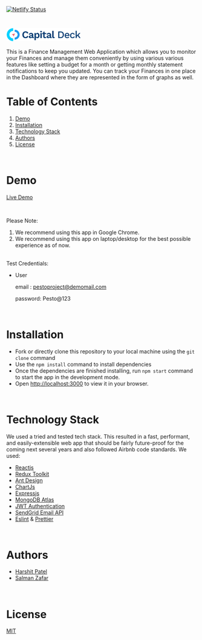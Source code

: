 [![Netlify Status](https://api.netlify.com/api/v1/badges/fda40e11-1bcb-4e68-8e7f-c08c71abda32/deploy-status)](https://app.netlify.com/sites/capitaldeck/deploys)
<h1><img align="center" height="35" src="./src/assets/capital-deck-logo-d.svg"></h1>


This is a Finance Management Web Application which allows you to monitor your Finances and manage them conveniently by using various various features like setting a budget for a month or getting monthly statement notifications to keep you updated. You can track your Finances in one place in the Dashboard where they are represented in the form of graphs as well.

# Table of Contents

1. [Demo](#demo)
2. [Installation](#installation)
3. [Technology Stack](#technology-stack)
4. [Authors](#authors)
5. [License](#license)
<br/>

# Demo

[Live Demo](https://capitaldeck.netlify.app/)

<br/>

Please Note:

1. We recommend using this app in Google Chrome.
2. We recommend using this app on laptop/desktop for the best possible experience as of now.

<br/>
Test Credentials:

- User   

    email : pestoproject@demomail.com

    password: Pesto@123
   

<br/>

# Installation

- Fork or directly clone this repository to your local machine using the `git clone` command
- Use the `npm install` command to install dependencies
- Once the dependencies are finished installing, run `npm start` command to start the app in the development mode.
- Open [http://localhost:3000](http://localhost:3000) to view it in your browser.

<br/>

# Technology Stack
We used a tried and tested tech stack. This resulted in a fast, performant, and easily-extensible web app that should be fairly future-proof for the coming next several years and also followed Airbnb code standards. We used:
- [Reactjs](https://reactjs.org/)
- [Redux Toolkit](https://redux-toolkit.js.org/)
- [Ant Design](https://ant.design/)
- [ChartJs](https://react-chartjs-2.js.org/)
- [Expressjs](https://expressjs.com/)
- [MongoDB Atlas](https://www.mongodb.com/docs/atlas/)
- [JWT Authentication](https://jwt.io/)
- [SendGrid Email API](https://docs.sendgrid.com/)
- [Eslint](https://eslint.org/) & [Prettier](https://prettier.io/)


<br/>

# Authors

- [Harshit Patel](https://github.com/HarshitPatel95)
- [Salman Zafar](https://github.com/Salmanz18)

<br/>

# License

[MIT](https://opensource.org/licenses/MIT)
